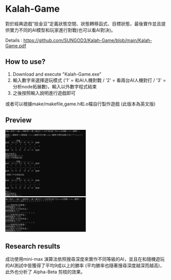 # Kalah-Game
對於經典遊戲”撿金豆”定義狀態空間、狀態轉移函式、目標狀態，最後實作並且提供實力不同的AI模型和玩家進行對戰(也可以看AI對決)。

Details : https://github.com/SUNGOD3/Kalah-Game/blob/main/Kalah-Game.pdf
## How to use?
1. Download and execute "Kalah-Game.exe"
2. 輸入數字來選擇遊玩模式 ('1' = 和AI人機對戰 / '2' = 看兩台AI人機對打 / '3' = 分析node拓展數)，輸入以外數字程式結束
3. 之後按照輸入說明進行遊戲即可

或者可以根據make/makefile,game.h和.o檔自行製作遊戲 (此版本為英文版)

## Preview
<img src="README_IMG/EX1.png" width="50%"> <img src="README_IMG/EX2.png" width="50%">

## Research results
成功使用mini-max 演算法依照搜尋深度來實作不同等級的AI，並且在和隨機遊玩的AI測試中皆獲得了平均9成以上的勝率 (平均勝率也隨著搜尋深度越深而越高)，此外也分析了 Alpha-Beta 剪枝的效果。

